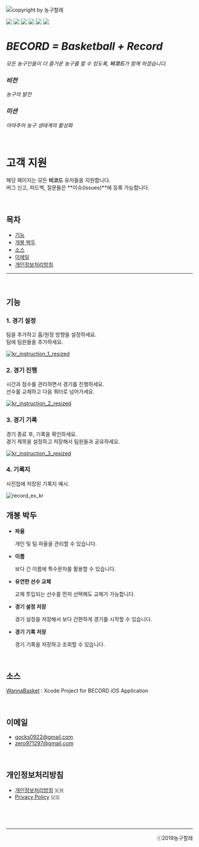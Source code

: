 ![copyright by 농구할래](https://user-images.githubusercontent.com/52590935/63007130-06937680-bebb-11e9-9baf-8ba80d070952.png)  

<img src="https://img.shields.io/badge/Build-Pass-yellowgreen"> <img src="https://img.shields.io/badge/Version-v1.0.0-brightgreen">  <img src="https://img.shields.io/badge/Sports-Basketball-red"> <img src="https://img.shields.io/badge/Sort-Utility-blue">  <img src="https://img.shields.io/badge/Developer-HET-lightgrey">  <img src="https://img.shields.io/badge/Copyright-농구할래-ff69b4"> 

# _**BECORD = Basketball + Record**_  

_모든 농구인들이 더 즐거운 농구를 할 수 있도록, **비코드**가 함께 하겠습니다._  

### _비전_

_농구의 발전_

### _미션_

_아마추어 농구 생태계의 활성화_

&nbsp;

# **고객 지원**  

해당 페이지는 모든 **비코드** 유저들을 지원합니다.  
버그 신고, 피드백, 질문들은 **이슈(Issues)**에 등록 가능합니다.  

&nbsp;

## **목차**  

- [기능](#features) 
- [개봉 박두](#comingsoon)  
- [소스](#source)
- [이메일](#contact)  
- [개인정보처리방침](#privacypolicy) 

------

&nbsp;

<a name="features"></a>

## **기능**  

### **1. 경기 설정**

팀을 추가하고 홈/원정 방향을 설정하세요.  
팀에 팀원들을 추가하세요.  

[![kr_instruction_1_resized](https://user-images.githubusercontent.com/52590935/63009127-de0d7b80-bebe-11e9-9b86-d2bd0695ea4f.jpg)](https://www.youtube.com/watch?v=gw1leKuxSMw)



### **2. 경기 진행**

시간과 점수를 관리하면서 경기를 진행하세요.  
선수를 교체하고 다음 쿼터로 넘어가세요.  

[![kr_instruction_2_resized](https://user-images.githubusercontent.com/52590935/63009136-e1086c00-bebe-11e9-8758-e52ec7b7f061.jpg)](https://youtu.be/hj-pimnhl3o)



### **3. 경기 기록**

경기 종료 후, 기록을 확인하세요.  
경기 제목을 설정하고 저장해서 팀원들과 공유하세요.  

[![kr_instruction_3_resized](https://user-images.githubusercontent.com/52590935/63009144-e4035c80-bebe-11e9-9d45-cc7c9b66c64d.jpg)](https://youtu.be/Mp3CN14y5i0)



### 4. 기록지

사진첩에 저장된 기록지 예시.

![record_ex_kr](https://user-images.githubusercontent.com/52590935/63010552-8cb2bb80-bec1-11e9-9da6-8e36a67f2d93.jpg)



<a name="comingsoon"></a>

## **개봉 박두**  

- **파울** 

  개인 및 팀 파울을 관리할 수 있습니다.

- **이름**

  보다 긴 이름에 특수문자를 활용할 수 있습니다.

- **유연한 선수 교체**

  교체 투입되는 선수를 먼저 선택해도 교체가 가능합니다.

- **경기 설정 저장**

  경기 설정을 저장해서 보다 간편하게 경기를 시작할 수 있습니다.

- **경기 기록 저장**

  경기 기록을 저장하고 조회할 수 있습니다.

&nbsp;

<a name="source"></a>

## **소스**

[WannaBasket](https://github.com/het22/WannaBasket) : Xcode Project for BECORD iOS Application  

&nbsp;

<a name="contact"></a>

## **이메일**  

- gocks0922@gmail.com  
- zero971297@gmail.com  

&nbsp;
<a name="privacypolicy"></a>

## **개인정보처리방침** 

- [개인정보처리방침](https://github.com/zero9712/BecordSupport/blob/master/BecordPrivacyPolicyKR) 🇰🇷  
- [Privacy Policy](https://github.com/zero9712/BecordSupport/blob/master/BecordPrivacyPolicyUS) 🇺🇸  

&nbsp;

&nbsp;

------

<div style="text-align: right">ⓒ2019농구할래</div>  
